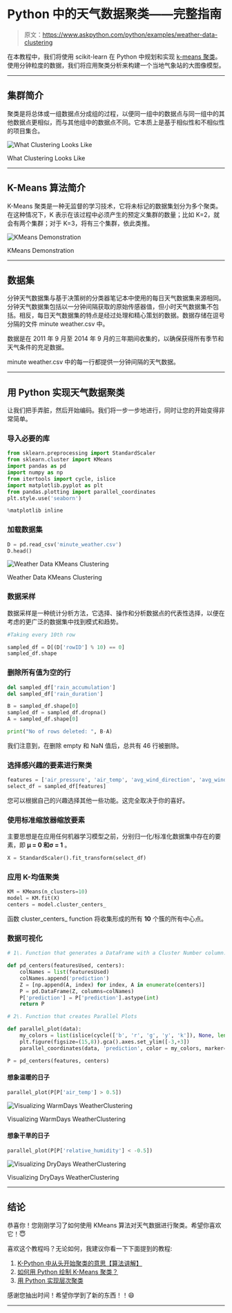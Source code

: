# Python 中的天气数据聚类——完整指南

> 原文：<https://www.askpython.com/python/examples/weather-data-clustering>

在本教程中，我们将使用 scikit-learn 在 Python 中规划和实现 [k-means 聚类](https://www.askpython.com/python/examples/k-means-clustering-from-scratch)。使用分钟粒度的数据，我们将应用聚类分析来构建一个当地气象站的大图像模型。

* * *

## 集群简介

聚类是将总体或一组数据点分成组的过程，以便同一组中的数据点与同一组中的其他数据点更相似，而与其他组中的数据点不同。它本质上是基于相似性和不相似性的项目集合。

![What Clustering Looks Like](img/fc147bf300c7d70b7dd7d935a80d712a.png)

What Clustering Looks Like

* * *

## K-Means 算法简介

K-Means 聚类是一种无监督的学习技术，它将未标记的数据集划分为多个聚类。在这种情况下，K 表示在该过程中必须产生的预定义集群的数量；比如 K=2，就会有两个集群；对于 K=3，将有三个集群，依此类推。

![KMeans Demonstration](img/a38a7c4dab144dc91cb81782c5c0d612.png)

KMeans Demonstration

* * *

## 数据集

分钟天气数据集与基于决策树的分类器笔记本中使用的每日天气数据集来源相同。分钟天气数据集包括以一分钟间隔获取的原始传感器值，但小时天气数据集不包括。相反，每日天气数据集的特点是经过处理和精心策划的数据。数据存储在逗号分隔的文件 minute weather.csv 中。

数据是在 2011 年 9 月至 2014 年 9 月的三年期间收集的，以确保获得所有季节和天气条件的充足数据。

minute weather.csv 中的每一行都提供一分钟间隔的天气数据。

* * *

## 用 Python 实现天气数据聚类

让我们把手弄脏，然后开始编码。我们将一步一步地进行，同时让您的开始变得非常简单。

### 导入必要的库

```py
from sklearn.preprocessing import StandardScaler
from sklearn.cluster import KMeans
import pandas as pd
import numpy as np
from itertools import cycle, islice
import matplotlib.pyplot as plt
from pandas.plotting import parallel_coordinates
plt.style.use('seaborn')

%matplotlib inline

```

### 加载数据集

```py
D = pd.read_csv('minute_weather.csv')
D.head()

```

![Weather Data KMeans Clustering](img/27ca6004ba42dde8197a5aa51e076759.png)

Weather Data KMeans Clustering

### 数据采样

数据采样是一种统计分析方法，它选择、操作和分析数据点的代表性选择，以便在考虑的更广泛的数据集中找到模式和趋势。

```py
#Taking every 10th row

sampled_df = D[(D['rowID'] % 10) == 0]
sampled_df.shape

```

### 删除所有值为空的行

```py
del sampled_df['rain_accumulation']
del sampled_df['rain_duration']

B = sampled_df.shape[0]
sampled_df = sampled_df.dropna()
A = sampled_df.shape[0]

print("No of rows deleted: ", B-A)

```

我们注意到，在删除 empty 和 NaN 值后，总共有 46 行被删除。

### 选择感兴趣的要素进行聚类

```py
features = ['air_pressure', 'air_temp', 'avg_wind_direction', 'avg_wind_speed', 'max_wind_direction', 'max_wind_speed','relative_humidity']
select_df = sampled_df[features]

```

您可以根据自己的兴趣选择其他一些功能。这完全取决于你的喜好。

### 使用标准缩放器缩放要素

主要思想是在应用任何机器学习模型之前，分别归一化/标准化数据集中存在的要素，即 **μ = 0 和σ = 1** 。

```py
X = StandardScaler().fit_transform(select_df)

```

### 应用 K-均值聚类

```py
KM = KMeans(n_clusters=10)
model = KM.fit(X)
centers = model.cluster_centers_

```

函数 cluster_centers_ function 将收集形成的所有 **10** 个簇的所有中心点。

### 数据可视化

```py
# 1\. Function that generates a DataFrame with a Cluster Number column.

def pd_centers(featuresUsed, centers):
	colNames = list(featuresUsed)
	colNames.append('prediction')
	Z = [np.append(A, index) for index, A in enumerate(centers)]
	P = pd.DataFrame(Z, columns=colNames)
	P['prediction'] = P['prediction'].astype(int)
	return P

# 2\. Function that creates Parallel Plots

def parallel_plot(data):
	my_colors = list(islice(cycle(['b', 'r', 'g', 'y', 'k']), None, len(data)))
	plt.figure(figsize=(15,8)).gca().axes.set_ylim([-3,+3])
	parallel_coordinates(data, 'prediction', color = my_colors, marker='o')

P = pd_centers(features, centers)

```

#### 想象温暖的日子

```py
parallel_plot(P[P['air_temp'] > 0.5])

```

![Visualizing WarmDays WeatherClustering](img/46b036d576caebf6218bb02153ac256c.png)

Visualizing WarmDays WeatherClustering

#### 想象干旱的日子

```py
parallel_plot(P[P['relative_humidity'] < -0.5])

```

![Visualizing DryDays WeatherClustering](img/0f67bf4468f1bc236d37e33112bed5ba.png)

Visualizing DryDays WeatherClustering

* * *

## 结论

恭喜你！您刚刚学习了如何使用 KMeans 算法对天气数据进行聚类。希望你喜欢它！😇

喜欢这个教程吗？无论如何，我建议你看一下下面提到的教程:

1.  [K-Python 中从头开始聚类的意思【算法讲解】](https://www.askpython.com/python/examples/k-means-clustering-from-scratch)
2.  [如何用 Python 绘制 K-Means 聚类？](https://www.askpython.com/python/examples/plot-k-means-clusters-python)
3.  [用 Python 实现层次聚类](https://www.askpython.com/python/examples/hierarchical-clustering)

感谢您抽出时间！希望你学到了新的东西！！😄

* * *
